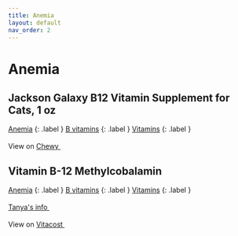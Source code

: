 ```yaml
---
title: Anemia
layout: default
nav_order: 2
---
```


# Anemia

## Jackson Galaxy B12 Vitamin Supplement for Cats, 1 oz

[Anemia](anemia.html)
{: .label }
[B vitamins](b-vitamins.html)
{: .label }
[Vitamins](vitamins.html)
{: .label }


View on <a href="https://www.chewy.com/dp/565686" class="external" target="_blank">Chewy <svg width="18" height="18" viewBox="0 0 24 24" aria-labelledby="svg-external-link-title"><use xlink:href="#svg-external-link"></use></svg></a>

## Vitamin B-12 Methylcobalamin

[Anemia](anemia.html)
{: .label }
[B vitamins](b-vitamins.html)
{: .label }
[Vitamins](vitamins.html)
{: .label }


 <a href="https://felinecrf.org/vitamin_b.htm#methylcobalamin" class="external" target="_blank">Tanya's info <svg width="18" height="18" viewBox="0 0 24 24" aria-labelledby="svg-external-link-title"><use xlink:href="#svg-external-link"></use></svg></a>

View on <a href="https://www.vitacost.com/vitacost-vitamin-b-12-methylcobalamin-500-mcg-300-capsules" class="external" target="_blank">Vitacost <svg width="18" height="18" viewBox="0 0 24 24" aria-labelledby="svg-external-link-title"><use xlink:href="#svg-external-link"></use></svg></a>

<!-- Updated 2024-10-18 02:52:49.339144Z -->
